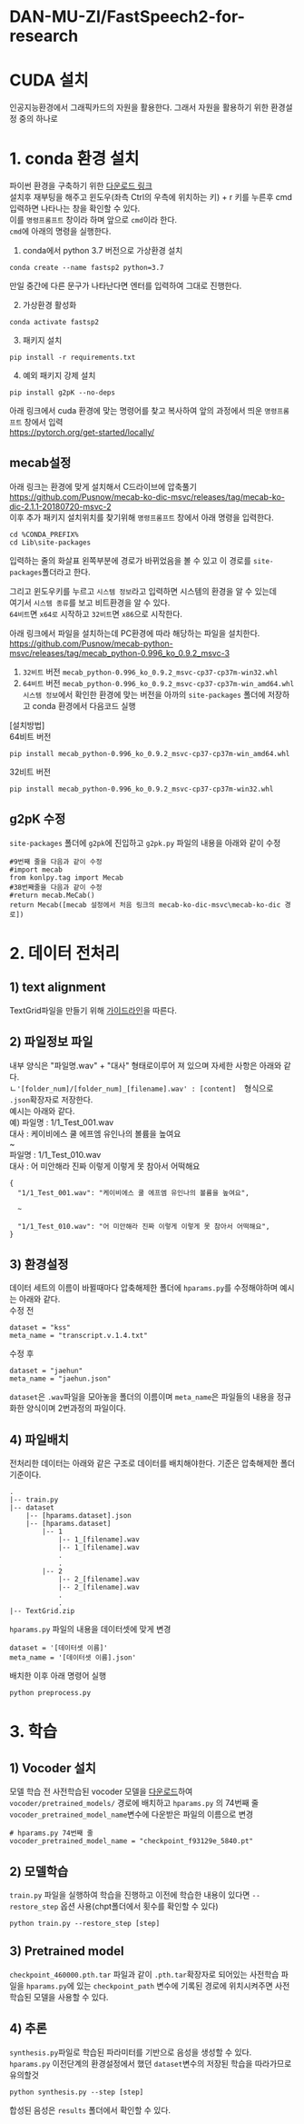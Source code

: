 # DAN-MU-ZI/FastSpeech2-for-research

# CUDA 설치
인공지능환경에서 그래픽카드의 자원을 활용한다. 그래서 자원을 활용하기 위한 환경설정 중의 하나로 

# 1. conda 환경 설치  
파이썬 환경을 구축하기 위한 [다운로드 링크](https://github.com/DAN-MU-ZI/DAN-MU-ZI-FastSpeech2-for-research/tree/main/textgrid)  
설치후 재부팅을 해주고 윈도우(좌측 Ctrl의 우측에 위치하는 키) + r 키를 누른후 cmd입력하면 나타나는 창을 확인할 수 있다.  
 이를 `명령프롬프트` 창이라 하며 앞으로 `cmd`이라 한다.  
`cmd`에 아래의 명령을 실행한다.

1. conda에서 python 3.7 버전으로 가상환경 설치   
```
conda create --name fastsp2 python=3.7
```
만일 중간에 다른 문구가 나타난다면 엔터를 입력하여 그대로 진행한다.  

2. 가상환경 활성화
```
conda activate fastsp2
```
3. 패키지 설치
```
pip install -r requirements.txt
```
4. 예외 패키지 강제 설치
```
pip install g2pK --no-deps
```
아래 링크에서 cuda 환경에 맞는 명령어를 찾고 복사하여 앞의 과정에서 띄운 `명령프롬프트` 창에서 입력  
https://pytorch.org/get-started/locally/

## mecab설정
아래 링크는 환경에 맞게 설치해서 C드라이브에 압축풀기  
https://github.com/Pusnow/mecab-ko-dic-msvc/releases/tag/mecab-ko-dic-2.1.1-20180720-msvc-2   
이후 추가 패키지 설치위치를 찾기위해 `명령프롬프트` 창에서 아래 명령을 입력한다.  
```
cd %CONDA_PREFIX%
cd Lib\site-packages
```
입력하는 줄의 화살표 왼쪽부분에 경로가 바뀌었음을 볼 수 있고 이 경로를 `site-packages`폴더라고 한다.  

그리고 윈도우키를 누르고 `시스템 정보`라고 입력하면 시스템의 환경을 알 수 있는데  
여기서 `시스템 종류`를 보고 비트환경을 알 수 있다.  
`64비트`면 `x64로` 시작하고 `32비트`면 `x86`으로 시작한다.  

아래 링크에서 파일을 설치하는데 PC환경에 따라 해당하는 파일을 설치한다.     
https://github.com/Pusnow/mecab-python-msvc/releases/tag/mecab_python-0.996_ko_0.9.2_msvc-3  
1. `32비트` 버전 ``mecab_python-0.996_ko_0.9.2_msvc-cp37-cp37m-win32.whl``  
2. `64비트` 버전 ``mecab_python-0.996_ko_0.9.2_msvc-cp37-cp37m-win_amd64.whl``  
`시스템 정보`에서 확인한 환경에 맞는 버전을 아까의 `site-packages` 폴더에 저장하고 conda 환경에서 다음코드 실행

[설치방법]  
64비트 버전
```
pip install mecab_python-0.996_ko_0.9.2_msvc-cp37-cp37m-win_amd64.whl
```
32비트 버전
```
pip install mecab_python-0.996_ko_0.9.2_msvc-cp37-cp37m-win32.whl
```
## g2pK 수정
``site-packages`` 폴더에 ``g2pk``에 진입하고 ``g2pk.py`` 파일의 내용을 아래와 같이 수정
```
#9번째 줄을 다음과 같이 수정
#import mecab
from konlpy.tag import Mecab
#38번째줄을 다음과 같이 수정
#return mecab.MeCab()
return Mecab([mecab 설정에서 처음 링크의 mecab-ko-dic-msvc\mecab-ko-dic 경로])
```

# 2. 데이터 전처리
## 1) text alignment
TextGrid파일을 만들기 위해 [가이드라인](https://github.com/DAN-MU-ZI/DAN-MU-ZI-FastSpeech2-for-research/tree/main/textgrid)을 따른다.  

## 2) 파일정보 파일
내부 양식은 "파일명.wav" + "대사" 형태로이루어 져 있으며 자세한 사항은 아래와 같다.  
               ㄴ``'[folder_num]/[folder_num]_[filename].wav' : [content]  ``형식으로 ``.json``확장자로 저장한다.  
예시는 아래와 같다.  
예) 파일명 : 1/1_Test_001.wav  
대사 : 케이비에스 쿨 에프엠 유인나의 볼륨을 높여요  
~  
파일명 : 1/1_Test_010.wav  
대사 : 어 미안해라 진짜 이렇게 이렇게 못 참아서 어떡해요
```
{
  "1/1_Test_001.wav": "케이비에스 쿨 에프엠 유인나의 볼륨을 높여요",

  ~

  "1/1_Test_010.wav": "어 미안해라 진짜 이렇게 이렇게 못 참아서 어떡해요",
}
```
## 3) 환경설정
데이터 세트의 이름이 바뀔때마다 압축해제한 폴더에 `hparams.py`를 수정해야하며 예시는 아래와 같다.  
수정 전
```
dataset = "kss"
meta_name = "transcript.v.1.4.txt"
```
수정 후
```
dataset = "jaehun" 
meta_name = "jaehun.json"
```
`dataset`은 `.wav`파일을 모아놓을 폴더의 이름이며
`meta_name`은 파일들의 내용을 정규화한 양식이며 2번과정의 파일이다.
## 4) 파일배치
전처리한 데이터는 아래와 같은 구조로 데이터를 배치해야한다. 기준은 압축해제한 폴더 기준이다.  

    .
    |-- train.py
    |-- dataset
        |-- [hparams.dataset].json
        |-- [hparams.dataset]
            |-- 1
                |-- 1_[filename].wav
                |-- 1_[filename].wav
                .
                .
            |-- 2
                |-- 2_[filename].wav
                |-- 2_[filename].wav
                .
                .
    |-- TextGrid.zip
``hparams.py`` 파일의 내용을 데이터셋에 맞게 변경
```
dataset = '[데이터셋 이름]'
meta_name = '[데이터셋 이름].json'
```
배치한 이후 아래 명령어 실행
```
python preprocess.py
```

# 3. 학습
## 1) Vocoder 설치
모델 학습 전 사전학습된 vocoder 모델을 [다운로드](https://drive.google.com/file/d/1GxaLlTrEhq0aXFvd_X1f4b-ev7-FH8RB/view)하여 ``vocoder/pretrained_models/`` 경로에 배치하고 ``hparams.py`` 의 74번째 줄 ``vocoder_pretrained_model_name``변수에 다운받은 파일의 이름으로 변경

```
# hparams.py 74번째 줄
vocoder_pretrained_model_name = "checkpoint_f93129e_5840.pt"
```
## 2) 모델학습
``train.py`` 파일을 실행하여 학습을 진행하고 이전에 학습한 내용이 있다면 ``--restore_step`` 옵션 사용(chpt폴더에서 횟수를 확인할 수 있다)
```
python train.py --restore_step [step]
```

## 3) Pretrained model
``checkpoint_460000.pth.tar`` 파일과 같이 ``.pth.tar``확장자로 되어있는 사전학습 파일을 ``hparams.py``에 있는 ``checkpoint_path`` 변수에 기록된 경로에 위치시켜주면 사전학습된 모델을 사용할 수 있다.

## 4) 추론
`synthesis.py`파일로 학습된 파라미터를 기반으로 음성을 생성할 수 있다.  
`hparams.py` 이전단계의 환경설정에서 했던 `dataset`변수의 저장된 학습을 따라가므로 유의할것
```
python synthesis.py --step [step]
```
합성된 음성은 `results` 폴더에서 확인할 수 있다.